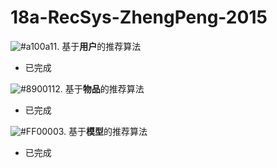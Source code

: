 # 18a-RecSys-ZhengPeng-2015

![#a100a1](https://placehold.it/15/6666ab/000000?text=+)1. 基于**用户**的推荐算法

+ 已完成

![#890011](https://placehold.it/15/890011/000000?text=+)2. 基于**物品**的推荐算法

+ 已完成

![#FF0000](https://placehold.it/15/FF0000/000000?text=+)3. 基于**模型**的推荐算法

+ 已完成
